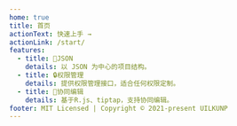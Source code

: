 ```yaml
---
home: true
title: 首页
actionText: 快速上手 →
actionLink: /start/
features:
  - title: 🌲JSON
    details: 以 JSON 为中心的项目结构。
  - title: 🔒权限管理
    details: 提供权限管理接口，适合任何权限定制。
  - title: 🤝协同编辑
    details: 基于R.js、tiptap，支持协同编辑。
footer: MIT Licensed | Copyright © 2021-present UILKUNP
---
```


<DocEditorDemo/>

